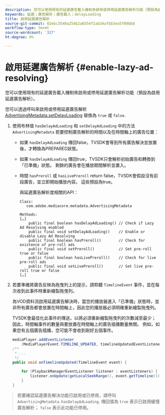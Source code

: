 ```yaml
---
description: 您可以使用現有的延遲廣告載入機制來啟用或停用延遲廣告解析功能（預設為啟用延遲廣告解析）。
keywords: 延遲；廣告解析；廣告載入；delayLoading
title: 啟用延遲廣告解析
source-git-commit: 02ebc3548a254b2a6554f1ab34afbb3ea5f09bb8
workflow-type: tm+mt
source-wordcount: '327'
ht-degree: 0%

---
```


# 啟用延遲廣告解析 {#enable-lazy-ad-resolving}

您可以使用現有的延遲廣告載入機制來啟用或停用延遲廣告解析功能（預設為啟用延遲廣告解析）。

您可以透過呼叫來啟用或停用延遲廣告解析 [AdvertisingMetadata.setDelayLoading](https://help.adobe.com/en_US/primetime/api/psdk/javadoc_2.4/com/adobe/mediacore/metadata/AdvertisingMetadata.html#setDelayAdLoading-boolean-) 替換為 `true` 或 `false`.

1. 使用布林值 `hasDelayAdLoading` 和 `setDelayAdLoading` 中的方法 `AdvertisingMetadata` 若要控制廣告解析的時間以及在時間軸上的廣告位置：

   * 如果 `hasDelayAdLoading` 傳回false，TVSDK會等到所有廣告解決並放置後，才轉換為PREPARED狀態。
   * 如果 `hasDelayAdLoading` 傳回true，TVSDK只會解析初始廣告和轉換到「已準備」狀態。 剩餘的廣告會在播放期間解析並置入。
   * 時間 `hasPreroll` 或 `hasLivePreroll` return false，TVSDK會假設沒有前段廣告，並立即開始播放內容。 這些預設為true。

     與延遲廣告解析度相關的API：

     ```
     Class: 
        com.adobe.mediacore.metadata.AdvertisingMetadata 
     
     Methods: 
     […] 
         public final boolean hasDelayAdLoading() // Check if Lazy Ad Resolving enabled 
         public final void setDelayAdLoading()    // Enable or disable Lazy Ad Resolving 
         public final boolean hasPreroll()        // Check for existence of pre-roll ads 
         public final void setPreroll()           // Set pre-roll true or false 
         public final boolean hasLivePreroll()    // Check for live pre-roll ads 
         public final void setLivePreroll()       // Set live pre-roll true or false 
     […]
     ```

1. 若要準確將廣告反映為拖曳列上的提示，請聆聽 `TimelineEvent` 事件，並在每次收到此事件時重新繪製拖曳列。

   為VOD資料流啟用延遲廣告解決時，當您的播放器進入「已準備」狀態時，並非所有廣告都會放置在時間軸上，因此您的播放器必須明確重新繪製拖曳列。

   TVSDK會最佳化此事件的傳送，以將必須重新繪製拖曳列的次數減至最少；因此，時間軸事件的數量與要放置在時間軸上的廣告插播數量無關。 例如，如果您有五個廣告插播，您可能不會收到剛好五個事件。

   ```java
   mediaPlayer.addEventListener 
       (MediaPlayerEvent.TIMELINE_UPDATED, timelineUpdatedEventListener); 
   /** 
    * ... 
    */ 
   public void onTimelineUpdated(TimelineEvent event) { 
   
       for (PlaybackManagerEventListener listener : eventListeners) { 
           listener.onUpdate(getLocalSeekRange(), event.getTimeline()); 
       } 
   } 
   ```

>若要確認延遲廣告解決功能已啟用或已停用，請呼叫 `AdvertisingMetadata.hasDelayAdLoading`. 傳回值為 `true` 表示已啟用緩慢廣告解析； `false` 表示此功能已停用。
